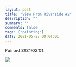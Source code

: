 ```yaml
---
layout: post
title: "View From Riverside #2"
description: ""
summary: ""
comments: false
tags: ["painting"]
date: 2021-05-25 00:00:01
---
```


Painted 2021/02/01.

<img src="https://s3.fr-par.scw.cloud/tmitchell.uk/2021/05/view-from-riverside-2.jpg">
